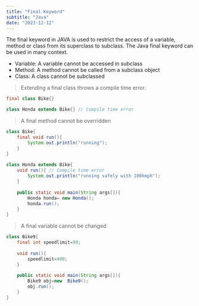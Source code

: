```yaml
---
title: "Final Keyword"
subtitle: "Java"
date: "2023-12-12"
---
```


The final keyword in JAVA is used to restrict the access of a variable, method or class from its superclass to subclass. The Java final keyword can be used in many context. 

- Variable: A variable cannot be accessed in subclass
- Method: A method cannot be called from a subclass object
- Class: A class cannot be subclassed

> Extending a final class throws a compile time error.

```java
final class Bike{}

class Honda extends Bike{} // Compile time error
```

> A final method cannot be overridden

```java
class Bike{  
    final void run(){
        System.out.println("running");
    }  
}  
     
class Honda extends Bike{  
    void run(){ // Compile time error
        System.out.println("running safely with 100kmph");
    }  
     
    public static void main(String args[]){  
        Honda honda= new Honda();  
        honda.run();  
    }  
}  
```

> A final variable cannot be changed

```java
class Bike9{  
    final int speedlimit=90;
    
    void run(){  
        speedlimit=400;  
    }  
    
    public static void main(String args[]){  
        Bike9 obj=new  Bike9();  
        obj.run();  
    }  
}
``` 